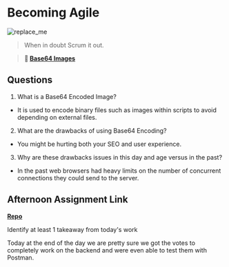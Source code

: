 # Becoming Agile

![replace_me](https://codeworks.blob.core.windows.net/public/assets/img/illustrations/placeholder.svg)

> When in doubt Scrum it out.

> **📖 [Base64 Images](https://codeworksacademy.com/fs-student-guide/resources/wk8-9/06-Base64)**

## Questions

1. What is a Base64 Encoded Image?

- It is used to encode binary files such as images within scripts to avoid depending on external files.

2. What are the drawbacks of using Base64 Encoding?

- You might be hurting both your SEO and user experience.

3. Why are these drawbacks issues in this day and age versus in the past?

- In the past web browsers had heavy limits on the number of concurrent connections they could send to the server. 

## Afternoon Assignment Link

**[Repo](https://github.com/smithtaylord/page-turn-dot-book)**

Identify at least 1 takeaway from today's work

Today at the end of the day we are pretty sure we got the votes to completely work on the backend and were even able to test them with Postman.